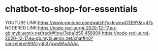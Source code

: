 # chatbot-to-shop-for-essentials

YOUTUBE LINK:https://www.youtube.com/watch?v=IcyxiwG3E9Y&t=47s                       
NODERED LINK:https://node-red-uurpj-2020-12-17.eu-gb.mybluemix.net/red/#flow/7eba1d59.458904
             https://node-red-uurpj-2020-12-17.eu-gb.mybluemix.net/chat#!/0?socketid=FARATygh37gwsBAxAAAa
